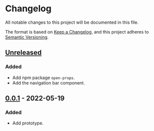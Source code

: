 # Changelog
All notable changes to this project will be documented in this file.

The format is based on [Keep a Changelog](https://keepachangelog.com/en/1.0.0/),
and this project adheres to [Semantic Versioning](https://semver.org/spec/v2.0.0.html).

## [Unreleased]
### Added
- Add npm package `open-props`.
- Add the navigation bar component.

## [0.0.1] - 2022-05-19
### Added
- Add prototype.

[Unreleased]: https://github.com/sakkke/portfolio/compare/v0.0.1...HEAD
[0.0.1]: https://github.com/sakkke/portfolio/releases/tag/v0.0.1


